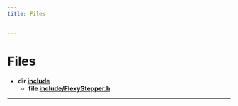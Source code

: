 ```yaml
---
title: Files


---
```


# Files



* **dir [include](https://github.com/devel0/iot-flexy-stepper/tree/main/data/api/Files/dir_d44c64559bbebec7f509842c48db8b23.md#dir-include)** 
    * **file [include/FlexyStepper.h](https://github.com/devel0/iot-flexy-stepper/tree/main/data/api/Files/_flexy_stepper_8h.md#file-flexystepper.h)** 



-------------------------------



